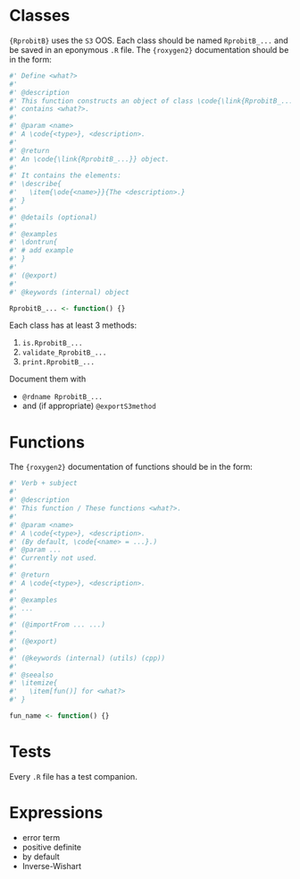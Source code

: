 # Classes

`{RprobitB}` uses the `S3` OOS. Each class should be named `RprobitB_...` and
be saved in an eponymous `.R` file. The `{roxygen2}` documentation should be in 
the form:

```r
#' Define <what?>
#'
#' @description
#' This function constructs an object of class \code{\link{RprobitB_...}}, which 
#' contains <what?>.
#'
#' @param <name>
#' A \code{<type>}, <description>.
#'
#' @return
#' An \code{\link{RprobitB_...}} object.
#'
#' It contains the elements:
#' \describe{
#'   \item{\ode{<name>}}{The <description>.}
#' }
#' 
#' @details (optional)
#'
#' @examples
#' \dontrun{
#' # add example
#' }
#'
#' (@export)
#'
#' @keywords (internal) object

RprobitB_... <- function() {}
```

Each class has at least 3 methods:

1. `is.RprobitB_...` 
2. `validate_RprobitB_...`
3. `print.RprobitB_...`

Document them with

- `@rdname RprobitB_...`
- and (if appropriate) `@exportS3method`

# Functions

The `{roxygen2}` documentation of functions should be in the form:

```r
#' Verb + subject
#' 
#' @description
#' This function / These functions <what?>.
#' 
#' @param <name>
#' A \code{<type>}, <description>.
#' (By default, \code{<name> = ...}.)
#' @param ...
#' Currently not used.
#' 
#' @return
#' A \code{<type>}, <description>.
#' 
#' @examples
#' ...
#' 
#' (@importFrom ... ...)
#' 
#' (@export) 
#' 
#' (@keywords (internal) (utils) (cpp))
#' 
#' @seealso 
#' \itemize{
#'   \item[fun()] for <what?>
#' }

fun_name <- function() {}
```

# Tests

Every `.R` file has a test companion.

# Expressions

- error term
- positive definite
- by default
- Inverse-Wishart
